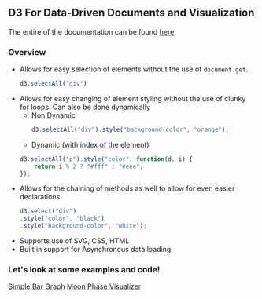 ## D3 For Data-Driven Documents and Visualization
The entire of the documentation can be found [here](https://github.com/d3/d3/wiki)

### Overview
* Allows for easy selection of elements without the use of `document.get`.
    ``` javascript
    d3.selectAll("div")
    ```
* Allows for easy changing of element styling without the use of clunky for loops. Can also be done dynamically
    * Non Dynamic
        ``` javascript
        d3.selectAll("div").style("background-color", "orange");
        ```
    * Dynamic (with index of the element)
    ```javascript
    d3.selectAll("p").style("color", function(d, i) {
        return i % 2 ? "#fff" : "#eee";
    });
    ```
* Allows for the chaining of methods as well to allow for even easier declarations
    ``` javascript
    d3.select("div")
    .style("color", "black")
    .style("background-color", "white");
    ```
* Supports use of SVG, CSS, HTML
* Built in support for Asynchronous data loading

### Let's look at some examples and code!
[Simple Bar Graph](https://bost.ocks.org/mike/bar/)
[Moon Phase Visualizer](https://palerdot.in/moon-phase-visualizer/d3-moon-viz.html)